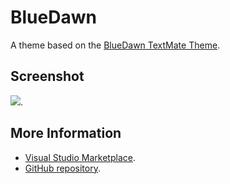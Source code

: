 # BlueDawn

A theme based on the [BlueDawn TextMate Theme](http://colorsublime.com/theme/BlueDawn).


## Screenshot
![](https://raw.githubusercontent.com/gerane/VSCodeThemes/master/gerane.Theme-BlueDawn/screenshot.PNG).


## More Information
* [Visual Studio Marketplace](https://marketplace.visualstudio.com/items/gerane.Theme-BlueDawn).
* [GitHub repository](https://github.com/gerane/VSCodeThemes).